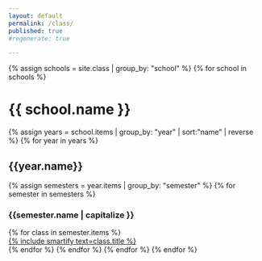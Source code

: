 ```yaml
---
layout: default
permalink: /class/
published: true
#regenerate: true

---
```

<div>
{% assign schools = site.class | group_by: "school" %}
{% for school in schools %} 
<h1>{{ school.name }}</h1>
    {% assign years = school.items | group_by: "year" | sort:"name" | reverse %}
    {% for year in years %}
        <h2>{{year.name}}</h2>
        {% assign semesters = year.items | group_by: "semester" %}
        {% for semester in semesters %}
            <h3>{{semester.name | capitalize }}</h3>
            {% for class in semester.items %}
                <div><a href='{{ site.baseurl }}{{ class.url }}'>{% include smartify text=class.title %}</a></div>
            {% endfor %} 
        {% endfor %}
    {% endfor %}
{% endfor %}
</div>